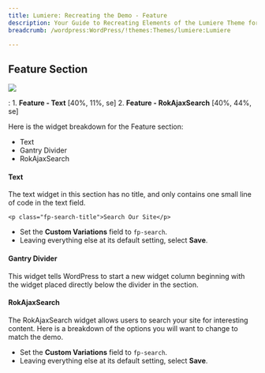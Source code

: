 ```yaml
---
title: Lumiere: Recreating the Demo - Feature
description: Your Guide to Recreating Elements of the Lumiere Theme for WordPress
breadcrumb: /wordpress:WordPress/!themes:Themes/lumiere:Lumiere

---
```


Feature Section
-----
![][demo]

:   1. **Feature - Text** [40%, 11%, se]
	2. **Feature - RokAjaxSearch** [40%, 44%, se]

Here is the widget breakdown for the Feature section:

* Text
* Gantry Divider
* RokAjaxSearch

#### Text
The text widget in this section has no title, and only contains one small line of code in the text field.

~~~
<p class="fp-search-title">Search Our Site</p>                           
~~~

* Set the **Custom Variations** field to `fp-search`.
* Leaving everything else at its default setting, select **Save**.

#### Gantry Divider
This widget tells WordPress to start a new widget column beginning with the widget placed directly below the divider in the section.

#### RokAjaxSearch
The RokAjaxSearch widget allows users to search your site for interesting content. Here is a breakdown of the options you will want to change to match the demo.

* Set the **Custom Variations** field to `fp-search`.
* Leaving everything else at its default setting, select **Save**.

[demo]: assets/demo_2.jpeg
[roksprocket]: ../../plugins/roksprocket/